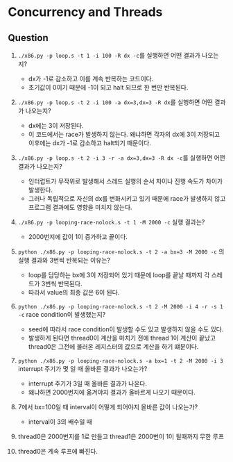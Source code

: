 # Concurrency and Threads

## Question

1. `./x86.py -p loop.s -t 1 -i 100 -R dx -c`를 실행하면 어떤 결과가 나오는지?
   - dx가 -1로 감소하고 이를 계속 반복하는 코드이다.
   - 초기값이 0이기 때문에 -1이 되고 halt 되므로 한 번만 반복된다.
  
2. `./x86.py -p loop.s -t 2 -i 100 -a dx=3,dx=3 -R dx`를 실행하면 어떤 결과가 나오는지?
   - dx에는 3이 저장된다.
   - 이 코드에서는 race가 발생하지 않는다. 왜냐하면 각자의 dx에 3이 저장되고 이후에는 dx가 -1로 감소하고 halt되기 때문이다.

3. `./x86.py -p loop.s -t 2 -i 3 -r -a dx=3,dx=3 -R dx -c`를 실행하면 어떤 결과가 나오는지?
   - 인터럽트가 무작위로 발생해서 스레드 실행의 순서 차이나 진행 속도가 차이가 발생한다.
   - 그러나 독립적으로 자신의 dx를 변화시키고 있기 때문에 race가 발생하지 않고 프로그램 결과에도 영향을 미치지 않는다.

4. `./x86.py -p looping-race-nolock.s -t 1 -M 2000 -c` 실행 결과는?
    - 2000번지에 값이 1이 증가하고 끝이다.

5. `python ./x86.py -p looping-race-nolock.s -t 2 -a bx=3 -M 2000 -c` 의 실행 결과와 3번씩 반복되는 이유는?
    - loop를 담당하는 bx에 3이 저장되어 있기 때문에 loop를 끝날 때까지 각 스레드가 3번씩 반복된다.
    - 따라서 value의 최종 값은 6이 된다.

6. `python ./x86.py -p looping-race-nolock.s -t 2 -M 2000 -i 4 -r -s 1 -c` race condition이 발생했는지?
   - seed에 따라서 race condition이 발생할 수도 있고 발생하지 않을 수도 있다.
   - 발생하게 된다면 thread0이 계산을 마치기 전에 thread 1이 계산이 끝났고 thread0은 그전에 불러온 레지스터의 값으로 계산을 하기 떄문이다.
  
7. `python ./x86.py -p looping-race-nolock.s -a bx=1 -t 2 -M 2000 -i 3` interrupt 주기가 몇 일 때 올바른 결과가 나오는가?
   - interrupt 주기가 3일 때 올바른 결과가 나온다.
   - 왜냐하면 2000번지에 옮겨야지 결과가 올바르게 나오기 때문이다.

8. 7에서 bx=100일 때  interval이 어떻게 되어야지 올바른 값이 나오는가?
   - interval이 3의 배수일 때

9. thread0은 2000번지를 1로 만들고 thread1은 2000번이 1이 될때까지 무한 루프
10. thread0은 계속 루프에 빠진다.